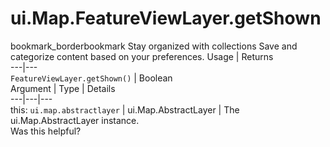  
#  ui.Map.FeatureViewLayer.getShown
bookmark_borderbookmark Stay organized with collections  Save and categorize content based on your preferences.
Usage | Returns  
---|---  
`FeatureViewLayer.getShown()` | Boolean  
Argument | Type | Details  
---|---|---  
this: `ui.map.abstractlayer` | ui.Map.AbstractLayer | The ui.Map.AbstractLayer instance.  
Was this helpful?
